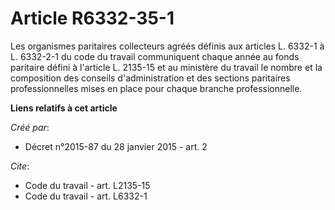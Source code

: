 # Article R6332-35-1

Les organismes paritaires collecteurs agréés définis aux articles L. 6332-1 à L. 6332-2-1 du code du travail communiquent
chaque année au fonds paritaire défini à l'article L. 2135-15 et au ministère du travail le nombre et la composition des
conseils d'administration et des sections paritaires professionnelles mises en place pour chaque branche professionnelle.

**Liens relatifs à cet article**

_Créé par_:

  - Décret n°2015-87 du 28 janvier 2015 - art. 2

_Cite_:

  - Code du travail - art. L2135-15
  - Code du travail - art. L6332-1
